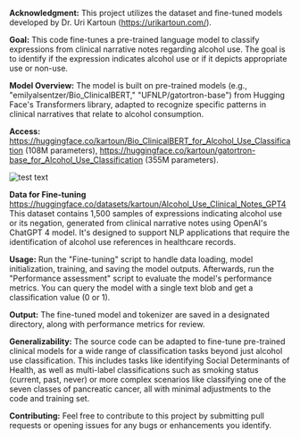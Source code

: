 **Acknowledgment:** This project utilizes the dataset and fine-tuned models developed by Dr. Uri Kartoun (https://urikartoun.com/).

**Goal:** This code fine-tunes a pre-trained language model to classify expressions from clinical narrative notes regarding alcohol use. The goal is to identify if the expression indicates alcohol use or if it depicts appropriate use or non-use.

**Model Overview:** The model is built on pre-trained models (e.g., "emilyalsentzer/Bio_ClinicalBERT," "UFNLP/gatortron-base") from Hugging Face's Transformers library, adapted to recognize specific patterns in clinical narratives that relate to alcohol consumption.

**Access:** https://huggingface.co/kartoun/Bio_ClinicalBERT_for_Alcohol_Use_Classification (108M parameters), https://huggingface.co/kartoun/gatortron-base_for_Alcohol_Use_Classification (355M parameters).

![test text](https://github.com/kartoun/alcohol_use_classification_llms/blob/main/images/ROC%20Feb%209%202025.png)

**Data for Fine-tuning** https://huggingface.co/datasets/kartoun/Alcohol_Use_Clinical_Notes_GPT4
This dataset contains 1,500 samples of expressions indicating alcohol use or its negation, generated from clinical narrative notes using OpenAI's ChatGPT 4 model. It's designed to support NLP applications that require the identification of alcohol use references in healthcare records.

**Usage:** Run the "Fine-tuning" script to handle data loading, model initialization, training, and saving the model outputs. Afterwards, run the "Performance assessment" script to evaluate the model's performance metrics. You can query the model with a single text blob and get a classification value (0 or 1).

**Output:** The fine-tuned model and tokenizer are saved in a designated directory, along with performance metrics for review.

**Generalizability:** The source code can be adapted to fine-tune pre-trained clinical models for a wide range of classification tasks beyond just alcohol use classification. This includes tasks like identifying Social Determinants of Health, as well as multi-label classifications such as smoking status (current, past, never) or more complex scenarios like classifying one of the seven classes of pancreatic cancer, all with minimal adjustments to the code and training set.

**Contributing:** Feel free to contribute to this project by submitting pull requests or opening issues for any bugs or enhancements you identify.
